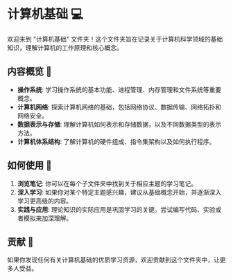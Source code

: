 # 计算机基础 💻

欢迎来到 "计算机基础" 文件夹！这个文件夹旨在记录关于计算机科学领域的基础知识，理解计算机的工作原理和核心概念。

## 内容概览  📖

- **操作系统**: 学习操作系统的基本功能、进程管理、内存管理和文件系统等重要概念。
- **计算机网络**: 探索计算机网络的基础，包括网络协议、数据传输、网络拓扑和网络安全。
- **数据表示与存储**: 理解计算机如何表示和存储数据，以及不同数据类型的表示方法。
- **计算机体系结构**: 了解计算机的硬件组成、指令集架构以及如何执行程序。

## 如何使用 🧠

1. **浏览笔记**: 你可以在每个子文件夹中找到关于相应主题的学习笔记。
2. **深入学习**: 如果你对某个特定主题感兴趣，建议从基础概念开始，并逐渐深入学习更高级的内容。
3. **实践与应用**: 理论知识的实际应用是巩固学习的关键。尝试编写代码、实验或者模拟来加深理解。

## 贡献 🌟

如果你发现任何有关计算机基础的优质学习资源，欢迎贡献到这个文件夹中，让更多人受益。